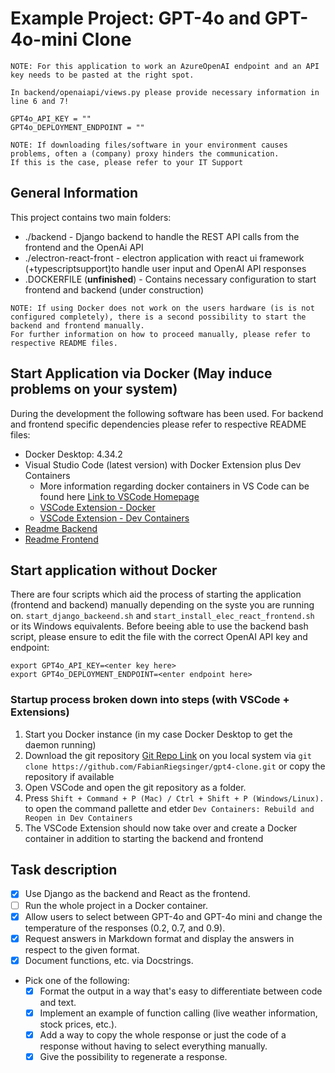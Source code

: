 # Example Project: GPT-4o and GPT-4o-mini Clone

```
NOTE: For this application to work an AzureOpenAI endpoint and an API key needs to be pasted at the right spot.

In backend/openaiapi/views.py please provide necessary information in line 6 and 7!

GPT4o_API_KEY = ""
GPT4o_DEPLOYMENT_ENDPOINT = ""
```

```
NOTE: If downloading files/software in your environment causes problems, often a (company) proxy hinders the communication.
If this is the case, please refer to your IT Support
```

## General Information
This project contains two main folders:

* ./backend - Django backend to handle the REST API calls from the frontend and the OpenAi API
* ./electron-react-front - electron application with react ui framework (+typescriptsupport)to handle user input and OpenAI API responses
* .DOCKERFILE (**unfinished**) - Contains necessary configuration to start frontend and backend (under construction)

```
NOTE: If using Docker does not work on the users hardware (is is not configured completely), there is a second possibility to start the backend and frontend manually.
For further information on how to proceed manually, please refer to respective README files.
```

## Start Application via Docker (May induce problems on your system)

During the development the following software has been used. For backend and frontend specific dependencies please refer to respective README files:
* Docker Desktop: 4.34.2
* Visual Studio Code (latest version) with Docker Extension plus Dev Containers
  * More information regarding docker containers in VS Code can be found here [Link to VSCode Homepage](https://code.visualstudio.com/docs/containers/overview)
  * [VSCode Extension - Docker](https://marketplace.visualstudio.com/items?itemName=ms-azuretools.vscode-docker)
  * [VSCode Extension - Dev Containers](https://marketplace.visualstudio.com/items?itemName=ms-vscode-remote.remote-containers)
* [Readme Backend](backend/README.md)
* [Readme Frontend](electron-react-frontend/README.md)

## Start application without Docker

There are four scripts which aid the process of starting the application (frontend and backend) manually depending on the syste you are running on. `start_django_backeend.sh` and `start_install_elec_react_frontend.sh` or its Windows equivalents. Before beeing able to use the backend bash script, please ensure to edit the file with the correct OpenAI API key and endpoint:

    export GPT4o_API_KEY=<enter key here>
    export GPT4o_DEPLOYMENT_ENDPOINT=<enter endpoint here>

### Startup process broken down into steps (with VSCode + Extensions)

1. Start you Docker instance (in my case Docker Desktop to get the daemon running)
2. Download the git repository [Git Repo Link](https://github.com/FabianRiegsinger/gpt4-clone) on you local system via `git clone https://github.com/FabianRiegsinger/gpt4-clone.git` or copy the repository if available
3. Open VSCode and open the git repository as a folder.
4. Press `Shift + Command + P (Mac) / Ctrl + Shift + P (Windows/Linux).` to open the command pallette and etder `Dev Containers: Rebuild and Reopen in Dev Containers`
5. The VSCode Extension should now take over and create a Docker container in addition to starting the backend and frontend


## Task description

 - [x] Use Django as the backend and React as the frontend.
 - [ ] Run the whole project in a Docker container.
 - [x] Allow users to select between GPT-4o and GPT-4o mini and change the
temperature of the responses (0.2, 0.7, and 0.9).
 - [x] Request answers in Markdown format and display the answers in respect to
the given format.
 - [x] Document functions, etc. via Docstrings.

- Pick one of the following:
   - [x] Format the output in a way that's easy to differentiate between code
and text.
   - [x] Implement an example of function calling (live weather information,
stock prices, etc.).
   - [x] Add a way to copy the whole response or just the code of a response
without having to select everything manually.
   - [x] Give the possibility to regenerate a response.